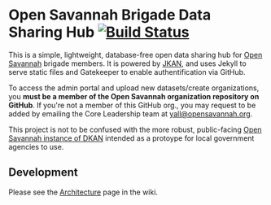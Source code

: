 # Open Savannah Brigade Data Sharing Hub [![Build Status](https://travis-ci.org/timwis/jkan.svg?branch=gh-pages)](https://travis-ci.org/timwis/jkan)

This is a simple, lightweight, database-free open data sharing hub for [Open Savannah](https://opensavannah.org) brigade members. It is powered by [JKAN](https://github.com/timwis/jkan), and uses Jekyll to serve static files and Gatekeeper to enable authentification via GitHub. 

To access the admin  portal and upload new datasets/create organizations, you **must be a member of the Open Savannah organization repository on GitHub**. If you're not a member of this GitHub org., you may request to be added by emailing the Core Leadership team at yall@opensavannah.org.

This project is not to be confused with the more robust, public-facing [Open Savannah instance of DKAN](https://test-city-of-savannah.pantheonsite.io) intended as a protoype for local government agencies to use. 

## Development
Please see the [Architecture](https://github.com/timwis/jkan/wiki/Architecture) page in the wiki.
